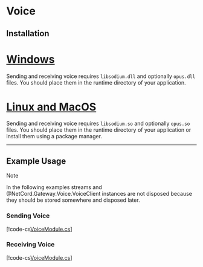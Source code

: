 # Voice

## Installation

# [Windows](#tab/installation-windows)
Sending and receiving voice requires `libsodium.dll` and optionally `opus.dll` files. You should place them in the runtime directory of your application.

# [Linux and MacOS](#tab/installation-linux-and-macos)
Sending and receiving voice requires `libsodium.so` and optionally `opus.so` files. You should place them in the runtime directory of your application or install them using a package manager.

***

## Example Usage

> [!NOTE]
> In the following examples streams and @NetCord.Gateway.Voice.VoiceClient instances are not disposed because they should be stored somewhere and disposed later.

### Sending Voice
[!code-cs[VoiceModule.cs](Voice/VoiceModule.cs#L12-L103)]

### Receiving Voice
[!code-cs[VoiceModule.cs](Voice/VoiceModule.cs#L105-L147)]